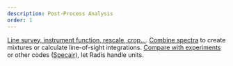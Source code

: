 ```yaml
---
description: Post-Process Analysis
order: 1
---
```

[Line survey, instrument function, rescale, crop...]((https://radis.readthedocs.io/en/latest/spectrum/spectrum.html)). [Combine spectra](https://radis.readthedocs.io/en/latest/los/los.html) to create mixtures or calculate line-of-sight integrations.
[Compare with experiments](https://radis.readthedocs.io/en/latest/spectrum/spectrum.html#compare-two-spectra) or other codes ([Specair](https://spectralfit.gitlab.io/specair/)), let Radis handle units.



